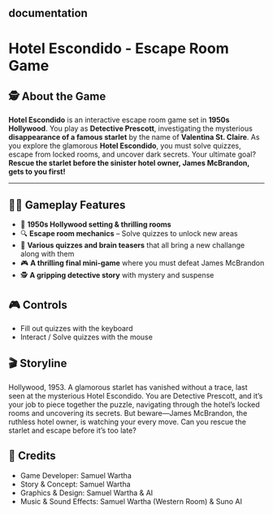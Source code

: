 ## documentation
# Hotel Escondido - Escape Room Game
## 🕵️ About the Game  
**Hotel Escondido** is an interactive escape room game set in **1950s Hollywood**.
You play as **Detective Prescott**, investigating the mysterious **disappearance of a famous starlet** by the name of **Valentina St. Claire**. As you explore the glamorous **Hotel Escondido**, you must solve quizzes, escape from locked rooms, and uncover dark secrets. Your ultimate goal? **Rescue the starlet before the sinister hotel owner, James McBrandon, gets to you first!**

---
## 🧑‍💻 Gameplay Features  
- 🏨 **1950s Hollywood setting & thrilling rooms**  
- 🔍 **Escape room mechanics** – Solve quizzes to unlock new areas
- 📝 **Various quizzes and brain teasers** that all bring a new challange along with them
- 🎮 **A thrilling final mini-game** where you must defeat James McBrandon  
- 🕵️ **A gripping detective story** with mystery and suspense
## 🎮 Controls
- Fill out quizzes with the keyboard
- Interact / Solve quizzes with the mouse
## 🎬 Storyline
Hollywood, 1953. A glamorous starlet has vanished without a trace, last seen at the mysterious Hotel Escondido.
You are Detective Prescott, and it’s your job to piece together the puzzle, navigating through the hotel’s locked rooms and uncovering its secrets. But beware—James McBrandon, the ruthless hotel owner, is watching your every move.
Can you rescue the starlet and escape before it’s too late?
## 🤝 Credits
- Game Developer: Samuel Wartha
- Story & Concept: Samuel Wartha
- Graphics & Design: Samuel Wartha & AI
- Music & Sound Effects: Samuel Wartha (Western Room) & Suno AI
